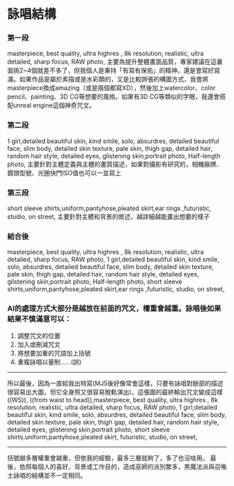 # 詠唱結構

### 第一段
masterpiece, best quality, ultra highres , 8k resolution, realistic, ultra detailed, sharp focus, RAW photo,
主要為提升整體畫面品質，專家建議在這裏面挑2~4個就差不多了，但我個人是秉持「有寫有保佑」的精神，還是會寫好寫滿。如果作品是屬於素描或是水彩類的，又是比較誇張的構圖方式，我會將masterpiece換成amazing（或是兩個都寫XD），然後加上watercolor、color pencil、painting、3D CG等想要的風格。如果有3D CG等類似的字眼，我還會搭配unreal engine這個神奇咒文。
### 第二段
1 girl,detailed beautiful skin, kind smile, solo, absurdres, detailed beautiful face, slim body, detailed skin texture, pale skin, thigh gap, detailed hair, random hair style, detailed eyes, glistening skin,portrait photo, Half-length photo,
主要針對主體定義與主體的畫質描述，如果對攝影有研究的，相機廠牌、鏡頭型號、光圈快門ISO值也可以一並寫上
### 第三段
short sleeve shirts,uniform,pantyhose,pleated skirt,ear rings ,futuristic, studio, on street,
主要針對主體和背景的敘述，越詳細越能畫出想要的樣子
### 結合後
masterpiece, best quality, ultra highres , 8k resolution, realistic, ultra detailed, sharp focus, RAW photo, 1 girl,detailed beautiful skin, kind smile, solo, absurdres, detailed beautiful face, slim body, detailed skin texture, pale skin, thigh gap, detailed hair, random hair style, detailed eyes, glistening skin,portrait photo, Half-length photo, short sleeve shirts,uniform,pantyhose,pleated skirt,ear rings ,futuristic, studio, on street,
### AI的處理方式大部分是越放在前面的咒文，權重會越重。詠唱後如果結果不慎滿意可以：
1. 調整咒文的位置
2. 加入或刪減咒文
3. 將想要加重的咒語加上括號
4. 重複詠唱以量制……(誤)

---
所以最後，因為一直給我出特寫(MJ5後好像常會這樣，只要有詠唱對臉部的描述很容易出大圖，但它全身照又很容易脫軌演出)，這張圖的最終輸出咒文變成這樣
((WS)), ((from waist to head)),masterpiece, best quality, ultra highres , 8k resolution, realistic, ultra detailed, sharp focus, RAW photo, 1 girl,detailed beautiful skin, kind smile, solo, absurdres, detailed beautiful face, slim body, detailed skin texture, pale skin, thigh gap, detailed hair, random hair style, detailed eyes, glistening skin,portrait photo, short sleeve shirts,uniform,pantyhose,pleated skirt, futuristic, studio, on street,

---
括號越多層權重會越重，但依我的經驗，最多三層就夠了，多了也沒啥用。
最後，依照每個人的喜好、背景或工作目的，造成巫師的派別繁多，黑魔法派與召喚士詠唱的結構並不一定相同。